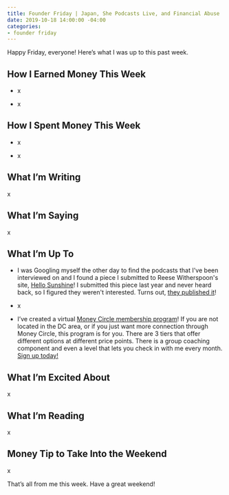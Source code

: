 ```yaml
---
title: Founder Friday | Japan, She Podcasts Live, and Financial Abuse
date: 2019-10-18 14:00:00 -04:00
categories:
- founder friday
---
```


Happy Friday, everyone! Here’s what I was up to this past week.

## **How I Earned Money This Week**

* x

* x

## **How I Spent Money This Week**

* x

* x

## **What I’m Writing**

x

## **What I’m Saying**

x

## **What I’m Up To**

* I was Googling myself the other day to find the podcasts that I've been interviewed on and I found a piece I submitted to Reese Witherspoon's site, [Hello Sunshine](https://hello-sunshine.com/)! I submitted this piece last year and never heard back, so I figured they weren't interested. Turns out, [they published it](https://hello-sunshine.com/post/why-money-is-a-feminist-issue-and-what-im-doing-about-it)!

* x

* I’ve created a virtual [Money Circle membership program](https://maggiegermano.podia.com/inner-circle)! If you are not located in the DC area, or if you just want more connection through Money Circle, this program is for you. There are 3 tiers that offer different options at different price points. There is a group coaching component and even a level that lets you check in with me every month. [Sign up today!](https://maggiegermano.podia.com/inner-circle)

## **What I’m Excited About**

x

## **What I’m Reading**

x

## **Money Tip to Take Into the Weekend**

x

That’s all from me this week. Have a great weekend!